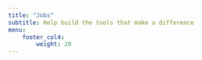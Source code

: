 ```yaml
---
title: "Jobs"
subtitle: Help build the tools that make a difference
menu:
    footer_col4:
        weight: 20
---
```


